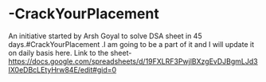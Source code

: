 # -CrackYourPlacement
An initiative started by Arsh Goyal to solve DSA sheet in 45 days.#CrackYourPlacement .I am going to be a part of it and I will update it on daily basis here.
Link to the sheet-https://docs.google.com/spreadsheets/d/19FXLRF3PwjlBXzgEvDJBgmLJd3IX0eDBcLEtyHrw84E/edit#gid=0
